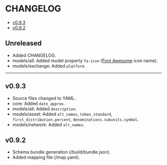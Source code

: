 # CHANGELOG

- [v0.9.3](#v093)
- [v0.9.2](#v092)

## Unreleased

* Added CHANGELOG.
* models/all: Added model property `fa-icon` ([Font Awesome](https://fontawesome.com/cheatsheet) icon name).
* models/exchange: Added `platform`.

---

## v0.9.3

* Source files changed to YAML.
* core: Added `date_approx`.
* models/all: Added `description`.
* models/asset: Added `alt_names`, `token_standard`, `first_distribution.percent`, `denominations.subunits.symbol`.
* models/network: Added `alt_names`.

## v0.9.2

* Schema bundle generation (/build/bundle.json).
* Added mapping file (/map.yaml).

